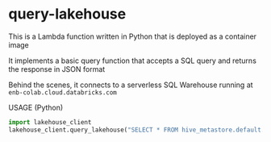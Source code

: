 # query-lakehouse

This is a Lambda function written in Python that is deployed as a container image

It implements a basic query function that accepts a SQL query and returns the response in JSON format

Behind the scenes, it connects to a serverless SQL Warehouse running at `enb-colab.cloud.databricks.com`

USAGE (Python)
```python
import lakehouse_client
lakehouse_client.query_lakehouse("SELECT * FROM hive_metastore.default.diamonds LIMIT 3;")
```
